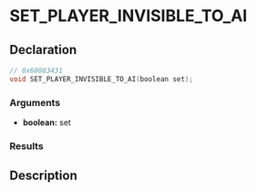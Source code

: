 # SET_PLAYER_INVISIBLE_TO_AI

## Declaration
```cpp
// 0x68083431
void SET_PLAYER_INVISIBLE_TO_AI(boolean set);
```

### Arguments
- **boolean:** set

### Results

## Description

